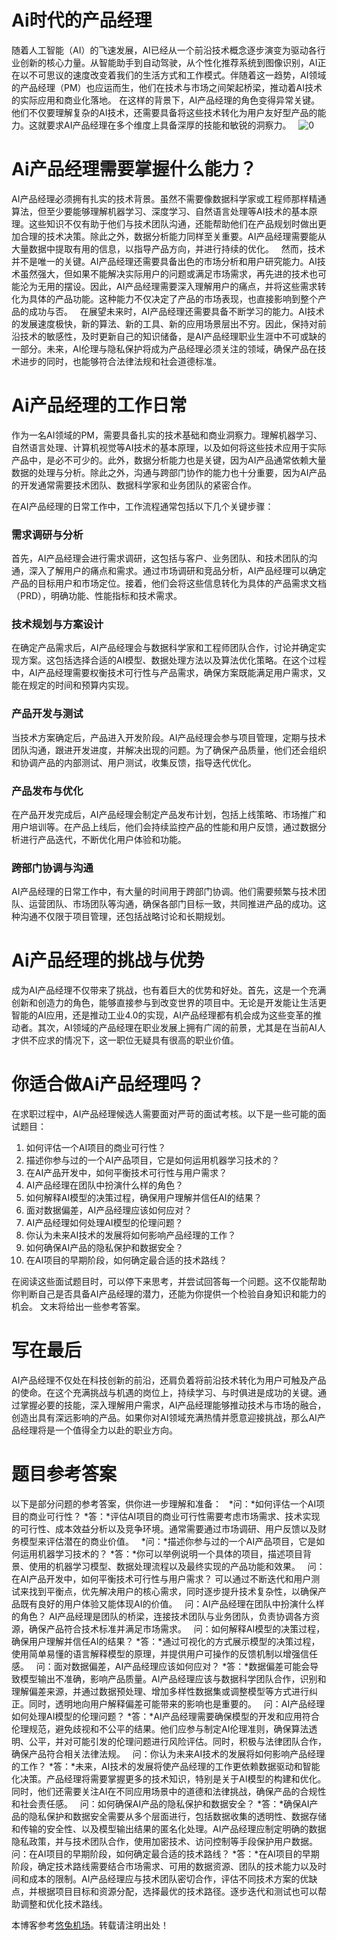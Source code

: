 
# Ai时代的产品经理


随着人工智能（AI）的飞速发展，AI已经从一个前沿技术概念逐步演变为驱动各行业创新的核心力量。从智能助手到自动驾驶，从个性化推荐系统到图像识别，AI正在以不可思议的速度改变着我们的生活方式和工作模式。伴随着这一趋势，AI领域的产品经理（PM）也应运而生，他们在技术与市场之间架起桥梁，推动着AI技术的实际应用和商业化落地。
在这样的背景下，AI产品经理的角色变得异常关键。他们不仅要理解复杂的AI技术，还需要具备将这些技术转化为用户友好型产品的能力。这就要求AI产品经理在多个维度上具备深厚的技能和敏锐的洞察力。
 
![0](https://img2024.cnblogs.com/blog/3498589/202408/3498589-20240828215457023-272071720.png)
 
# Ai产品经理需要掌握什么能力？


AI产品经理必须拥有扎实的技术背景。虽然不需要像数据科学家或工程师那样精通算法，但至少要能够理解机器学习、深度学习、自然语言处理等AI技术的基本原理。这些知识不仅有助于他们与技术团队沟通，还能帮助他们在产品规划时做出更加合理的技术决策。除此之外，数据分析能力同样至关重要。AI产品经理需要能从大量数据中提取有用的信息，以指导产品方向，并进行持续的优化。
 
然而，技术并不是唯一的关键。AI产品经理还需要具备出色的市场分析和用户研究能力。AI技术虽然强大，但如果不能解决实际用户的问题或满足市场需求，再先进的技术也可能沦为无用的摆设。因此，AI产品经理需要深入理解用户的痛点，并将这些需求转化为具体的产品功能。这种能力不仅决定了产品的市场表现，也直接影响到整个产品的成功与否。
 
在展望未来时，AI产品经理还需要具备不断学习的能力。AI技术的发展速度极快，新的算法、新的工具、新的应用场景层出不穷。因此，保持对前沿技术的敏感性，及时更新自己的知识储备，是AI产品经理职业生涯中不可或缺的一部分。未来，AI伦理与隐私保护将成为产品经理必须关注的领域，确保产品在技术进步的同时，也能够符合法律法规和社会道德标准。

# Ai产品经理的工作日常


作为一名AI领域的PM，需要具备扎实的技术基础和商业洞察力。理解机器学习、自然语言处理、计算机视觉等AI技术的基本原理，以及如何将这些技术应用于实际产品中，是必不可少的。此外，数据分析能力也是关键，因为AI产品通常依赖大量数据的处理与分析。除此之外，沟通与跨部门协作的能力也十分重要，因为AI产品的开发通常需要技术团队、数据科学家和业务团队的紧密合作。


在AI产品经理的日常工作中，工作流程通常包括以下几个关键步骤：


### 需求调研与分析


首先，AI产品经理会进行需求调研，这包括与客户、业务团队、和技术团队的沟通，深入了解用户的痛点和需求。通过市场调研和竞品分析，AI产品经理可以确定产品的目标用户和市场定位。接着，他们会将这些信息转化为具体的产品需求文档（PRD），明确功能、性能指标和技术需求。


### 技术规划与方案设计


在确定产品需求后，AI产品经理会与数据科学家和工程师团队合作，讨论并确定实现方案。这包括选择合适的AI模型、数据处理方法以及算法优化策略。在这个过程中，AI产品经理需要权衡技术可行性与产品需求，确保方案既能满足用户需求，又能在规定的时间和预算内实现。


### 产品开发与测试


当技术方案确定后，产品进入开发阶段。AI产品经理会参与项目管理，定期与技术团队沟通，跟进开发进度，并解决出现的问题。为了确保产品质量，他们还会组织和协调产品的内部测试、用户测试，收集反馈，指导迭代优化。


### 产品发布与优化


在产品开发完成后，AI产品经理会制定产品发布计划，包括上线策略、市场推广和用户培训等。在产品上线后，他们会持续监控产品的性能和用户反馈，通过数据分析进行产品迭代，不断优化用户体验和功能。


### 跨部门协调与沟通


AI产品经理的日常工作中，有大量的时间用于跨部门协调。他们需要频繁与技术团队、运营团队、市场团队等沟通，确保各部门目标一致，共同推进产品的成功。这种沟通不仅限于项目管理，还包括战略讨论和长期规划。



# Ai产品经理的挑战与优势


成为AI产品经理不仅带来了挑战，也有着巨大的优势和好处。首先，这是一个充满创新和创造力的角色，能够直接参与到改变世界的项目中。无论是开发能让生活更智能的AI应用，还是推动工业4\.0的实现，AI产品经理都有机会成为这些变革的推动者。其次，AI领域的产品经理在职业发展上拥有广阔的前景，尤其是在当前AI人才供不应求的情况下，这一职位无疑具有很高的职业价值。
# 你适合做Ai产品经理吗？


在求职过程中，AI产品经理候选人需要面对严苛的面试考核。以下是一些可能的面试题目：
1. 如何评估一个AI项目的商业可行性？
2. 描述你参与过的一个AI产品项目，它是如何运用机器学习技术的？
3. 在AI产品开发中，如何平衡技术可行性与用户需求？
4. AI产品经理在团队中扮演什么样的角色？
5. 如何解释AI模型的决策过程，确保用户理解并信任AI的结果？
6. 面对数据偏差，AI产品经理应该如何应对？
7. AI产品经理如何处理AI模型的伦理问题？
8. 你认为未来AI技术的发展将如何影响产品经理的工作？
9. 如何确保AI产品的隐私保护和数据安全？
10. 在AI项目的早期阶段，如何确定最合适的技术路线？

在阅读这些面试题目时，可以停下来思考，并尝试回答每一个问题。这不仅能帮助你判断自己是否具备AI产品经理的潜力，还能为你提供一个检验自身知识和能力的机会。
文末将给出一些参考答案。
# 写在最后


AI产品经理不仅处在科技创新的前沿，还肩负着将前沿技术转化为用户可触及产品的使命。在这个充满挑战与机遇的岗位上，持续学习、与时俱进是成功的关键。通过掌握必要的技能，深入理解用户需求，AI产品经理能够推动技术与市场的融合，创造出具有深远影响的产品。如果你对AI领域充满热情并愿意迎接挑战，那么AI产品经理将是一个值得全力以赴的职业方向。
# 题目参考答案



以下是部分问题的参考答案，供你进一步理解和准备：
 
*问：*如何评估一个AI项目的商业可行性？
*答：*评估AI项目的商业可行性需要考虑市场需求、技术实现的可行性、成本效益分析以及竞争环境。通常需要通过市场调研、用户反馈以及财务模型来评估潜在的商业价值。
 
*问：*描述你参与过的一个AI产品项目，它是如何运用机器学习技术的？
*答：*你可以举例说明一个具体的项目，描述项目背景、使用的机器学习模型、数据处理流程以及最终实现的产品功能和效果。
 
问：在AI产品开发中，如何平衡技术可行性与用户需求？
可以通过不断迭代和用户测试来找到平衡点，优先解决用户的核心需求，同时逐步提升技术复杂性，以确保产品既有良好的用户体验又能体现AI的价值。
 
问：AI产品经理在团队中扮演什么样的角色？
AI产品经理是团队的桥梁，连接技术团队与业务团队，负责协调各方资源，确保产品符合技术标准并满足市场需求。
 
问：如何解释AI模型的决策过程，确保用户理解并信任AI的结果？
*答：*通过可视化的方式展示模型的决策过程，使用简单易懂的语言解释模型的原理，并提供用户可操作的反馈机制以增强信任感。
 
问：面对数据偏差，AI产品经理应该如何应对？
*答：*数据偏差可能会导致模型输出不准确，影响产品质量。AI产品经理应该与数据科学团队合作，识别和理解偏差来源，并通过数据预处理、增加多样性数据集或调整模型等方式进行纠正。同时，透明地向用户解释偏差可能带来的影响也是重要的。
 
问：AI产品经理如何处理AI模型的伦理问题？
*答：*AI产品经理需要确保模型的开发和应用符合伦理规范，避免歧视和不公平的结果。他们应参与制定AI伦理准则，确保算法透明、公平，并对可能引发的伦理问题进行风险评估。同时，积极与法律团队合作，确保产品符合相关法律法规。
 
问：你认为未来AI技术的发展将如何影响产品经理的工作？
*答：*未来，AI技术的发展将使产品经理的工作更依赖数据驱动和智能化决策。产品经理将需要掌握更多的技术知识，特别是关于AI模型的构建和优化。同时，他们还需要关注AI在不同应用场景中的道德和法律挑战，确保产品的合规性和社会责任感。
 
问：如何确保AI产品的隐私保护和数据安全？
*答：*确保AI产品的隐私保护和数据安全需要从多个层面进行，包括数据收集的透明性、数据存储和传输的安全性、以及模型输出结果的匿名化处理。AI产品经理应制定明确的数据隐私政策，并与技术团队合作，使用加密技术、访问控制等手段保护用户数据。
 
问：在AI项目的早期阶段，如何确定最合适的技术路线？
*答：*在AI项目的早期阶段，确定技术路线需要结合市场需求、可用的数据资源、团队的技术能力以及时间和成本的限制。AI产品经理应与技术团队密切合作，评估不同技术方案的优缺点，并根据项目目标和资源分配，选择最优的技术路径。逐步迭代和测试也可以帮助调整和优化技术路线。

 本博客参考[悠兔机场](https://xinnongbo.com)。转载请注明出处！
